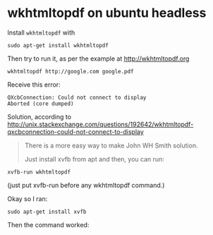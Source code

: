 # wkhtmltopdf on ubuntu headless


Install `wkhtmltopdf` with 

    sudo apt-get install wkhtmltopdf
    
Then try to run it, as per the example at <http://wkhtmltopdf.org>


    wkhtmltopdf http://google.com google.pdf
    
Receive this error:

    QXcbConnection: Could not connect to display
    Aborted (core dumped)
    
    
Solution, according to <http://unix.stackexchange.com/questions/192642/wkhtmltopdf-qxcbconnection-could-not-connect-to-display>    
    
> There is a more easy way to make John WH Smith solution.
>
> Just install xvfb from apt and then, you can run:

    xvfb-run wkhtmltopdf
    
(just put xvfb-run before any wkhtmltopdf command.)    

Okay so I ran:

    sudo apt-get install xvfb


Then the command worked:

    